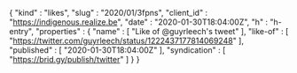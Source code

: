 {
  "kind" : "likes",
  "slug" : "2020/01/3fpns",
  "client_id" : "https://indigenous.realize.be",
  "date" : "2020-01-30T18:04:00Z",
  "h" : "h-entry",
  "properties" : {
    "name" : [ "Like of @guyrleech's tweet" ],
    "like-of" : [ "https://twitter.com/guyrleech/status/1222437177814069248" ],
    "published" : [ "2020-01-30T18:04:00Z" ],
    "syndication" : [ "https://brid.gy/publish/twitter" ]
  }
}
